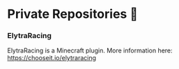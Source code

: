  
# Private Repositories 🧐
### ElytraRacing
ElytraRacing is a Minecraft plugin. More information here: https://chooseit.io/elytraracing
